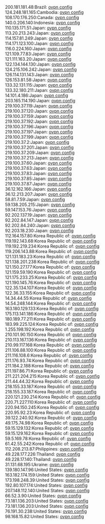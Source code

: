 200.181.181.48:Brazil: [ovpn config](vpn/200_181_181_48.ovpn)  
124.248.181.165:Cambodia: [ovpn config](vpn/124_248_181_165.ovpn)  
108.170.176.250:Canada: [ovpn config](vpn/108_170_176_250.ovpn)  
140.0.206.140:Indonesia: [ovpn config](vpn/140_0_206_140.ovpn)  
110.135.171.51:Japan: [ovpn config](vpn/110_135_171_51.ovpn)  
113.20.213.243:Japan: [ovpn config](vpn/113_20_213_243.ovpn)  
114.157.81.249:Japan: [ovpn config](vpn/114_157_81_249.ovpn)  
114.171.123.100:Japan: [ovpn config](vpn/114_171_123_100.ovpn)  
116.0.224.160:Japan: [ovpn config](vpn/116_0_224_160.ovpn)  
121.109.77.83:Japan: [ovpn config](vpn/121_109_77_83.ovpn)  
121.111.163.20:Japan: [ovpn config](vpn/121_111_163_20.ovpn)  
122.134.144.130:Japan: [ovpn config](vpn/122_134_144_130.ovpn)  
124.215.106.242:Japan: [ovpn config](vpn/124_215_106_242.ovpn)  
126.114.131.143:Japan: [ovpn config](vpn/126_114_131_143.ovpn)  
126.153.81.58:Japan: [ovpn config](vpn/126_153_81_58.ovpn)  
133.32.131.115:Japan: [ovpn config](vpn/133_32_131_115.ovpn)  
133.32.180.211:Japan: [ovpn config](vpn/133_32_180_211.ovpn)  
14.101.4.186:Japan: [ovpn config](vpn/14_101_4_186.ovpn)  
203.165.114.190:Japan: [ovpn config](vpn/203_165_114_190.ovpn)  
219.100.37.119:Japan: [ovpn config](vpn/219_100_37_119.ovpn)  
219.100.37.120:Japan: [ovpn config](vpn/219_100_37_120.ovpn)  
219.100.37.159:Japan: [ovpn config](vpn/219_100_37_159.ovpn)  
219.100.37.192:Japan: [ovpn config](vpn/219_100_37_192.ovpn)  
219.100.37.196:Japan: [ovpn config](vpn/219_100_37_196.ovpn)  
219.100.37.197:Japan: [ovpn config](vpn/219_100_37_197.ovpn)  
219.100.37.199:Japan: [ovpn config](vpn/219_100_37_199.ovpn)  
219.100.37.2:Japan: [ovpn config](vpn/219_100_37_2.ovpn)  
219.100.37.201:Japan: [ovpn config](vpn/219_100_37_201.ovpn)  
219.100.37.209:Japan: [ovpn config](vpn/219_100_37_209.ovpn)  
219.100.37.213:Japan: [ovpn config](vpn/219_100_37_213.ovpn)  
219.100.37.60:Japan: [ovpn config](vpn/219_100_37_60.ovpn)  
219.100.37.63:Japan: [ovpn config](vpn/219_100_37_63.ovpn)  
219.100.37.83:Japan: [ovpn config](vpn/219_100_37_83.ovpn)  
219.100.37.85:Japan: [ovpn config](vpn/219_100_37_85.ovpn)  
219.100.37.87:Japan: [ovpn config](vpn/219_100_37_87.ovpn)  
36.12.162.166:Japan: [ovpn config](vpn/36_12_162_166.ovpn)  
36.12.213.207:Japan: [ovpn config](vpn/36_12_213_207.ovpn)  
58.81.7.59:Japan: [ovpn config](vpn/58_81_7_59.ovpn)  
59.138.205.215:Japan: [ovpn config](vpn/59_138_205_215.ovpn)  
59.147.153.76:Japan: [ovpn config](vpn/59_147_153_76.ovpn)  
92.202.137.19:Japan: [ovpn config](vpn/92_202_137_19.ovpn)  
92.202.84.147:Japan: [ovpn config](vpn/92_202_84_147.ovpn)  
92.202.84.240:Japan: [ovpn config](vpn/92_202_84_240.ovpn)  
92.203.18.230:Japan: [ovpn config](vpn/92_203_18_230.ovpn)  
112.164.157.80:Korea Republic of: [ovpn config](vpn/112_164_157_80.ovpn)  
119.192.143.68:Korea Republic of: [ovpn config](vpn/119_192_143_68.ovpn)  
119.192.219.234:Korea Republic of: [ovpn config](vpn/119_192_219_234.ovpn)  
119.206.143.88:Korea Republic of: [ovpn config](vpn/119_206_143_88.ovpn)  
121.131.183.23:Korea Republic of: [ovpn config](vpn/121_131_183_23.ovpn)  
121.138.201.238:Korea Republic of: [ovpn config](vpn/121_138_201_238.ovpn)  
121.150.27.177:Korea Republic of: [ovpn config](vpn/121_150_27_177.ovpn)  
121.159.59.190:Korea Republic of: [ovpn config](vpn/121_159_59_190.ovpn)  
121.175.233.25:Korea Republic of: [ovpn config](vpn/121_175_233_25.ovpn)  
121.190.145.76:Korea Republic of: [ovpn config](vpn/121_190_145_76.ovpn)  
122.35.134.107:Korea Republic of: [ovpn config](vpn/122_35_134_107.ovpn)  
122.36.33.155:Korea Republic of: [ovpn config](vpn/122_36_33_155.ovpn)  
14.34.44.55:Korea Republic of: [ovpn config](vpn/14_34_44_55.ovpn)  
14.54.248.144:Korea Republic of: [ovpn config](vpn/14_54_248_144.ovpn)  
163.180.129.133:Korea Republic of: [ovpn config](vpn/163_180_129_133.ovpn)  
175.113.141.186:Korea Republic of: [ovpn config](vpn/175_113_141_186.ovpn)  
180.189.77.211:Korea Republic of: [ovpn config](vpn/180_189_77_211.ovpn)  
183.99.225.124:Korea Republic of: [ovpn config](vpn/183_99_225_124.ovpn)  
1.255.198.192:Korea Republic of: [ovpn config](vpn/1_255_198_192.ovpn)  
210.101.90.150:Korea Republic of: [ovpn config](vpn/210_101_90_150.ovpn)  
210.113.167.136:Korea Republic of: [ovpn config](vpn/210_113_167_136.ovpn)  
210.99.117.168:Korea Republic of: [ovpn config](vpn/210_99_117_168.ovpn)  
211.106.88.100:Korea Republic of: [ovpn config](vpn/211_106_88_100.ovpn)  
211.116.108.6:Korea Republic of: [ovpn config](vpn/211_116_108_6.ovpn)  
211.176.93.74:Korea Republic of: [ovpn config](vpn/211_176_93_74.ovpn)  
211.184.2.188:Korea Republic of: [ovpn config](vpn/211_184_2_188.ovpn)  
211.197.86.71:Korea Republic of: [ovpn config](vpn/211_197_86_71.ovpn)  
211.221.204.215:Korea Republic of: [ovpn config](vpn/211_221_204_215.ovpn)  
211.44.44.32:Korea Republic of: [ovpn config](vpn/211_44_44_32.ovpn)  
218.155.33.187:Korea Republic of: [ovpn config](vpn/218_155_33_187.ovpn)  
218.155.33.187:Korea Republic of: [ovpn config](vpn/218_155_33_187.ovpn)  
220.121.230.214:Korea Republic of: [ovpn config](vpn/220_121_230_214.ovpn)  
220.71.227.110:Korea Republic of: [ovpn config](vpn/220_71_227_110.ovpn)  
220.94.150.245:Korea Republic of: [ovpn config](vpn/220_94_150_245.ovpn)  
220.95.92.23:Korea Republic of: [ovpn config](vpn/220_95_92_23.ovpn)  
39.122.240.92:Korea Republic of: [ovpn config](vpn/39_122_240_92.ovpn)  
49.175.74.98:Korea Republic of: [ovpn config](vpn/49_175_74_98.ovpn)  
59.15.129.132:Korea Republic of: [ovpn config](vpn/59_15_129_132.ovpn)  
59.15.129.162:Korea Republic of: [ovpn config](vpn/59_15_129_162.ovpn)  
59.5.169.78:Korea Republic of: [ovpn config](vpn/59_5_169_78.ovpn)  
61.42.55.242:Korea Republic of: [ovpn config](vpn/61_42_55_242.ovpn)  
112.208.213.87:Philippines: [ovpn config](vpn/112_208_213_87.ovpn)  
49.228.177.226:Thailand: [ovpn config](vpn/49_228_177_226.ovpn)  
49.228.17.140:Thailand: [ovpn config](vpn/49_228_17_140.ovpn)  
31.131.68.195:Ukraine: [ovpn config](vpn/31_131_68_195.ovpn)  
139.180.147.96:United States: [ovpn config](vpn/139_180_147_96.ovpn)  
163.182.174.159:United States: [ovpn config](vpn/163_182_174_159.ovpn)  
173.198.248.39:United States: [ovpn config](vpn/173_198_248_39.ovpn)  
192.80.107.174:United States: [ovpn config](vpn/192_80_107_174.ovpn)  
207.148.112.140:United States: [ovpn config](vpn/207_148_112_140.ovpn)  
66.52.3.90:United States: [ovpn config](vpn/66_52_3_90.ovpn)  
73.181.136.203:United States: [ovpn config](vpn/73_181_136_203.ovpn)  
73.181.136.203:United States: [ovpn config](vpn/73_181_136_203.ovpn)  
76.191.30.238:United States: [ovpn config](vpn/76_191_30_238.ovpn)  
98.168.15.82:United States: [ovpn config](vpn/98_168_15_82.ovpn)  
